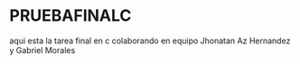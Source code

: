 # PRUEBAFINALC
aqui esta la tarea final en c colaborando en equipo Jhonatan Az Hernandez y Gabriel Morales
